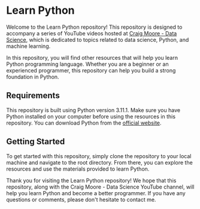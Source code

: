 # Learn Python

Welcome to the Learn Python repository! This repository is designed to accompany a series of YouTube videos hosted at [Craig Moore - Data Science](https://www.youtube.com/@craigmoore_datascience), which is dedicated to topics related to data science, Python, and machine learning.

In this repository, you will find other resources that will help you learn Python programming language. Whether you are a beginner or an experienced programmer, this repository can help you build a strong foundation in Python.

## Requirements

This repository is built using Python version 3.11.1. Make sure you have Python installed on your computer before using the resources in this repository. You can download Python from the [official website](https://www.python.org/downloads/).

## Getting Started

To get started with this repository, simply clone the repository to your local machine and navigate to the root directory. From there, you can explore the resources and use the materials provided to learn Python.

Thank you for visiting the Learn Python repository! We hope that this repository, along with the Craig Moore - Data Science YouTube channel, will help you learn Python and become a better programmer. If you have any questions or comments, please don't hesitate to contact me.
